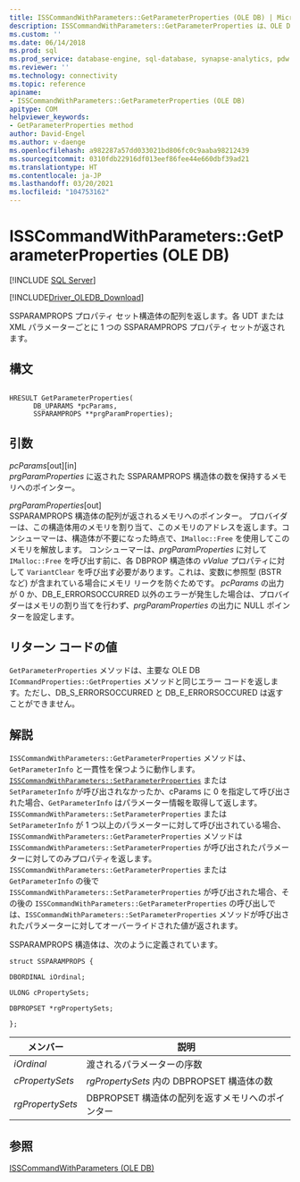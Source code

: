 ```yaml
---
title: ISSCommandWithParameters::GetParameterProperties (OLE DB) | Microsoft Docs
description: ISSCommandWithParameters::GetParameterProperties は、OLE DB Driver for SQL Server のプロパティ セット構造体 (各 UDT または XML パラメーターごとに 1 つ) の配列を返します。
ms.custom: ''
ms.date: 06/14/2018
ms.prod: sql
ms.prod_service: database-engine, sql-database, synapse-analytics, pdw
ms.reviewer: ''
ms.technology: connectivity
ms.topic: reference
apiname:
- ISSCommandWithParameters::GetParameterProperties (OLE DB)
apitype: COM
helpviewer_keywords:
- GetParameterProperties method
author: David-Engel
ms.author: v-daenge
ms.openlocfilehash: a982287a57dd033021bd806fc0c9aaba98212439
ms.sourcegitcommit: 0310fdb22916df013eef86fee44e660dbf39ad21
ms.translationtype: HT
ms.contentlocale: ja-JP
ms.lasthandoff: 03/20/2021
ms.locfileid: "104753162"
---
```

# <a name="isscommandwithparametersgetparameterproperties-ole-db"></a>ISSCommandWithParameters::GetParameterProperties (OLE DB)
[!INCLUDE [SQL Server](../../../includes/applies-to-version/sql-asdb-asdbmi-asa-pdw.md)]

[!INCLUDE[Driver_OLEDB_Download](../../../includes/driver_oledb_download.md)]

  SSPARAMPROPS プロパティ セット構造体の配列を返します。各 UDT または XML パラメーターごとに 1 つの SSPARAMPROPS プロパティ セットが返されます。  
  
## <a name="syntax"></a>構文  
  
```  
  
HRESULT GetParameterProperties(  
      DB_UPARAMS *pcParams,  
      SSPARAMPROPS **prgParamProperties);  
```  
  
## <a name="arguments"></a>引数  
 *pcParams*[out][in]  
 *prgParamProperties* に返された SSPARAMPROPS 構造体の数を保持するメモリへのポインター。  
  
 *prgParamProperties*[out]  
 SSPARAMPROPS 構造体の配列が返されるメモリへのポインター。 プロバイダーは、この構造体用のメモリを割り当て、このメモリのアドレスを返します。コンシューマーは、構造体が不要になった時点で、`IMalloc::Free` を使用してこのメモリを解放します。 コンシューマーは、*prgParamProperties* に対して `IMalloc::Free` を呼び出す前に、各 DBPROP 構造体の *vValue* プロパティに対して `VariantClear` を呼び出す必要があります。これは、変数に参照型 (BSTR など) が含まれている場合にメモリ リークを防ぐためです。 *pcParams* の出力が 0 か、DB_E_ERRORSOCCURRED 以外のエラーが発生した場合は、プロバイダーはメモリの割り当てを行わず、*prgParamProperties* の出力に NULL ポインターを設定します。  
  
## <a name="return-code-values"></a>リターン コードの値  
 `GetParameterProperties` メソッドは、主要な OLE DB `ICommandProperties::GetProperties` メソッドと同じエラー コードを返します。ただし、DB_S_ERRORSOCCURRED と DB_E_ERRORSOCCURED は返すことができません。  
  
## <a name="remarks"></a>解説  
 `ISSCommandWithParameters::GetParameterProperties` メソッドは、`GetParameterInfo` と一貫性を保つように動作します。 [`ISSCommandWithParameters::SetParameterProperties`](../../oledb/ole-db-interfaces/isscommandwithparameters-setparameterproperties-ole-db.md) または `SetParameterInfo` が呼び出されなかったか、cParams に 0 を指定して呼び出された場合、`GetParameterInfo` はパラメーター情報を取得して返します。 `ISSCommandWithParameters::SetParameterProperties` または `SetParameterInfo` が 1 つ以上のパラメーターに対して呼び出されている場合、`ISSCommandWithParameters::GetParameterProperties` メソッドは `ISSCommandWithParameters::SetParameterProperties` が呼び出されたパラメーターに対してのみプロパティを返します。 `ISSCommandWithParameters::GetParameterProperties` または `GetParameterInfo` の後で `ISSCommandWithParameters::SetParameterProperties` が呼び出された場合、その後の `ISSCommandWithParameters::GetParameterProperties` の呼び出しでは、`ISSCommandWithParameters::SetParameterProperties` メソッドが呼び出されたパラメーターに対してオーバーライドされた値が返されます。  
  
 SSPARAMPROPS 構造体は、次のように定義されています。  
  
 `struct SSPARAMPROPS {`  
  
 `DBORDINAL iOrdinal;`  
  
 `ULONG cPropertySets;`  
  
 `DBPROPSET *rgPropertySets;`  
  
 `};`  
  
|メンバー|説明|  
|------------|-----------------|  
|*iOrdinal*|渡されるパラメーターの序数|  
|*cPropertySets*|*rgPropertySets* 内の DBPROPSET 構造体の数|  
|*rgPropertySets*|DBPROPSET 構造体の配列を返すメモリへのポインター|  
  
## <a name="see-also"></a>参照  
 [ISSCommandWithParameters &#40;OLE DB&#41;](../../oledb/ole-db-interfaces/isscommandwithparameters-ole-db.md)  
  
  
